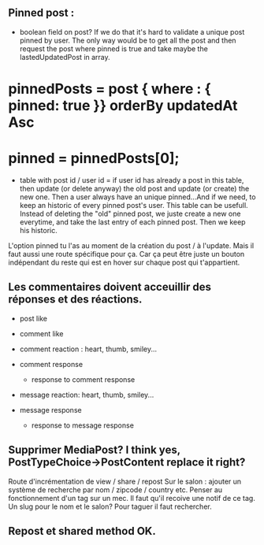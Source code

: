 ## Pinned post : 
- boolean field on post?
    If we do that it's hard to validate a unique post pinned by user. The only way would be to get all the post and then request the post where pinned is true and take maybe the lastedUpdatedPost in array. 
# pinnedPosts = post { where : { pinned: true }} orderBy updatedAt Asc 
# pinned = pinnedPosts[0];

- table with post id / user id = if user id has already a post in this table, then update (or delete anyway) the old post and update (or create) the new one. Then a user always have an unique pinned...And if we need, to keep an historic of every pinned post's user. This table can be usefull. Instead of deleting the "old" pinned post, we juste create a new one everytime, and take the last entry of each pinned post. Then we keep his historic.


L'option pinned tu l'as au moment de la création du post / à l'update. Mais il faut aussi une route spécifique pour ça. Car ça peut être juste un bouton indépendant du reste qui est en hover sur chaque post qui t'appartient.

## Les commentaires doivent acceuillir des réponses et des réactions.
- post like


- comment like
- comment reaction : heart, thumb, smiley...
- comment response
    - response to comment response


- message reaction: heart, thumb, smiley...
- message response
    - response to message response





## Supprimer MediaPost? I think yes, PostTypeChoice->PostContent replace it right?





Route d'incrémentation de view / share / repost
Sur le salon : ajouter un système de recherche par nom / zipcode / country etc.
Penser au fonctionnement d'un tag sur un mec. Il faut qu'il recoive une notif de ce tag. Un slug pour le nom et le salon? Pour taguer il faut rechercher.


## Repost et shared method OK.